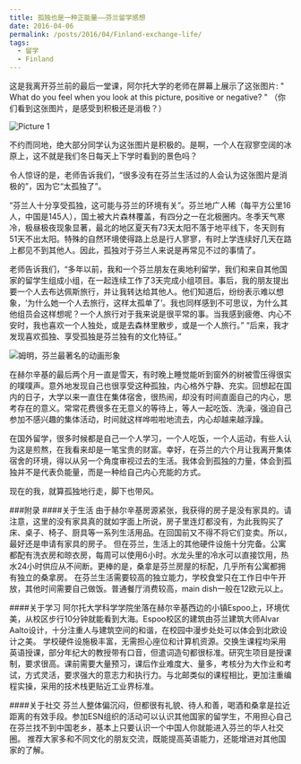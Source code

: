 ```yaml
---
title: 孤独也是一种正能量——芬兰留学感想
date: 2016-04-06
permalink: /posts/2016/04/Finland-exchange-life/
tags: 
  - 留学
  - Finland
---
```


这是我离开芬兰前的最后一堂课，阿尔托大学的老师在屏幕上展示了这张图片: " What do you feel when you look at this picture, positive or negative? " （你们看到这张图片，是感受到积极还是消极？） 

![Picture 1](http://7xkdra.com1.z0.glb.clouddn.com/image/blog/finland_impression.png)
<!-- more -->

不约而同地，绝大部分同学认为这张图片是积极的。是啊，一个人在寂寥空阔的冰原上，这不就是我们冬日每天上下学时看到的景色吗？

令人惊讶的是，老师告诉我们，“很多没有在芬兰生活过的人会认为这张图片是消极的”，因为它“太孤独了”。

“芬兰人十分享受孤独，这可能与芬兰的环境有关”。芬兰地广人稀（每平方公里16人，中国是145人），国土被大片森林覆盖，有四分之一在北极圈内。冬季天气寒冷，极昼极夜现象显著，最北的地区夏天有73天太阳不落于地平线下，冬天则有51天不出太阳。特殊的自然环境使得路上总是行人寥寥，有时上学连续好几天在路上都见不到其他人。因此，孤独对于芬兰人来说是再常见不过的事情了。

老师告诉我们，“多年以前，我和一个芬兰朋友在奥地利留学，我们和来自其他国家的留学生组成小组，在一起连续工作了3天完成小组项目。事后，我的朋友提出要一个人去布达佩斯旅行，并让我转达给其他人。他们知道后，纷纷表示难以想象，‘为什么她一个人去旅行，这样太孤单了’。我也同样感到不可思议，为什么其他组员会这样想呢？一个人旅行对于我来说是很平常的事。当我感到疲倦、内心不安时，我也喜欢一个人独处，或是去森林里散步，或是一个人旅行。”
“后来，我才发现喜欢孤独、享受孤独是芬兰独有的文化特征。”

![姆明，芬兰最著名的动画形象](http://7xkdra.com1.z0.glb.clouddn.com/image%2Fblog%2Ffinland_moomin.jpg)

在赫尔辛基的最后两个月一直是雪天，有时晚上睡觉能听到窗外的树被雪压得很实的噗噗声。意外地发现自己也很享受这种孤独，内心格外宁静、充实。回想起在国内的日子，大学以来一直住在集体宿舍，很热闹，却没有时间直面自己的内心，思考存在的意义。常常花费很多在无意义的等待上，等人一起吃饭、洗澡，强迫自己参加不感兴趣的集体活动，时间就这样哗啦啦地流去，内心却越来越浮躁。

在国外留学，很多时候都是自己一个人学习，一个人吃饭，一个人运动，有些人认为这是煎熬，在我看来却是一笔宝贵的财富。幸好，在芬兰的六个月让我离开集体宿舍的环境，得以从另一个角度审视过去的生活。我体会到孤独的力量，体会到孤独并不是代表负能量，而是一种给自己内心充能的方式。

现在的我，就算孤独地行走，脚下也带风。


###附录
####关于生活
由于赫尔辛基房源紧张，我获得的房子是没有家具的。请注意，这里的没有家具真的就如字面上所说，房子里连灯都没有，为此我购买了床、桌子、椅子、厨具等一系列生活用品。在回国前又不得不将它们变卖。所以，最好还是申请有家具的房子。
但在芬兰，生活上的其他硬件设施十分完备。公寓都配有洗衣房和晾衣房，每周可以使用6小时。水龙头里的冷水可以直接饮用，热水24小时供应从不间断。更棒的是，桑拿是芬兰房屋的标配，几乎所有公寓都拥有独立的桑拿房。
在芬兰生活需要较高的独立能力，学校食堂只在工作日中午开放，其他时间需要自己做饭。普通餐厅消费较高，main dish一般在12欧元以上。

####关于学习
阿尔托大学科学学院坐落在赫尔辛基西边的小镇Espoo上，环境优美，从校区步行10分钟就能看到大海。Espoo校区的建筑由芬兰建筑大师Alvar Aalto设计，十分注重人与建筑空间的和谐，在校园中漫步处处可以体会到北欧设计之美。
学校硬件设施极丰富，无需担心座位和计算机资源。交换生课程均采用英语授课，部分年纪大的教授带有口音，但遣词造句都很标准。研究生项目是授课制，要求很高。课前需要大量预习，课后作业难度大、量多，考核分为大作业和考试，方式灵活，要求强大的意志力和执行力。与北邮类似的课程相比，更加注重编程实操，采用的技术栈更贴近工业界标准。

####关于社交
芬兰人整体偏沉闷，但都很有礼貌、待人和善，喝酒和桑拿是拉近距离的有效手段。参加ESN组织的活动可以认识其他国家的留学生，不用担心自己在芬兰找不到中国老乡，基本上只要认识一个中国人你就能进入芬兰的华人社交圈。
推荐大家多和不同文化的朋友交流，既能提高英语能力，还能增进对其他国家的了解。
